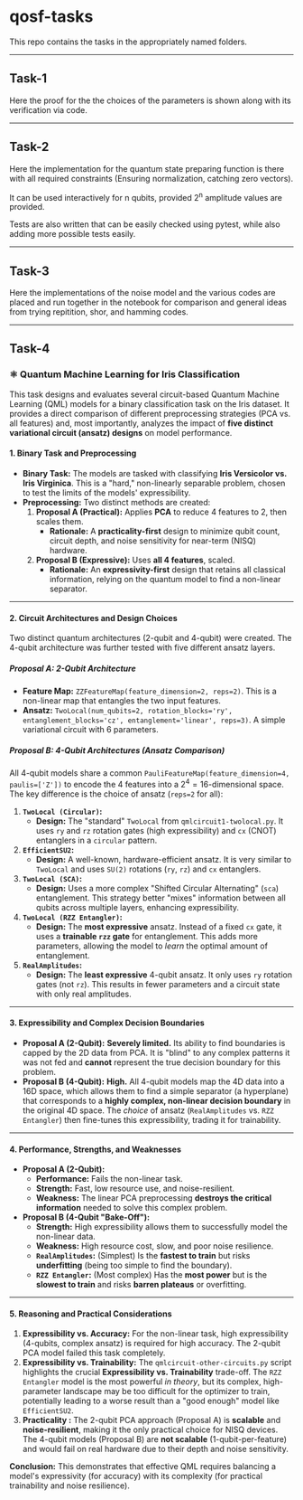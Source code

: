 # qosf-tasks
This repo contains the tasks in the appropriately named folders.

---
## Task-1
Here the proof for the the choices of the parameters is shown along with its verification via code.

---
## Task-2
Here the implementation for the quantum state preparing function is there with all required constraints (Ensuring normalization, catching zero vectors).

It can be used interactively for n qubits, provided 2<sup>n</sup> amplitude values are provided.

Tests are also written that can be easily checked using pytest, while also adding more possible tests easily.

---
## Task-3

Here the implementations of the noise model and the various codes are placed and run together in the notebook for comparison and general ideas from trying repitition, shor, and hamming codes. 

---
## Task-4

### ⚛️ Quantum Machine Learning for Iris Classification

This task designs and evaluates several circuit-based Quantum Machine Learning (QML) models for a binary classification task on the Iris dataset. It provides a direct comparison of different preprocessing strategies (PCA vs. all features) and, most importantly, analyzes the impact of **five distinct variational circuit (ansatz) designs** on model performance.

#### 1. Binary Task and Preprocessing

* **Binary Task:** The models are tasked with classifying **Iris Versicolor vs. Iris Virginica**. This is a "hard," non-linearly separable problem, chosen to test the limits of the models' expressibility.
* **Preprocessing:** Two distinct methods are created:
    1.  **Proposal A (Practical):** Applies **PCA** to reduce 4 features to 2, then scales them.
        * **Rationale:** A **practicality-first** design to minimize qubit count, circuit depth, and noise sensitivity for near-term (NISQ) hardware.
    2.  **Proposal B (Expressive):** Uses **all 4 features**, scaled.
        * **Rationale:** An **expressivity-first** design that retains all classical information, relying on the quantum model to find a non-linear separator.

---

#### 2. Circuit Architectures and Design Choices

Two distinct quantum architectures (2-qubit and 4-qubit) were created. The 4-qubit architecture was further tested with five different ansatz layers.

##### Proposal A: 2-Qubit Architecture

* **Feature Map:** `ZZFeatureMap(feature_dimension=2, reps=2)`. This is a non-linear map that entangles the two input features.
* **Ansatz:** `TwoLocal(num_qubits=2, rotation_blocks='ry', entanglement_blocks='cz', entanglement='linear', reps=3)`. A simple variational circuit with 6 parameters.

##### Proposal B: 4-Qubit Architectures (Ansatz Comparison)

All 4-qubit models share a common `PauliFeatureMap(feature_dimension=4, paulis=['Z'])` to encode the 4 features into a $2^4=16$-dimensional space. The key difference is the choice of ansatz (`reps=2` for all):

1.  **`TwoLocal (Circular)`:**
    * **Design:** The "standard" `TwoLocal` from `qmlcircuit1-twolocal.py`. It uses `ry` and `rz` rotation gates (high expressibility) and `cx` (CNOT) entanglers in a `circular` pattern.
2.  **`EfficientSU2`:**
    * **Design:** A well-known, hardware-efficient ansatz. It is very similar to `TwoLocal` and uses `SU(2)` rotations (`ry`, `rz`) and `cx` entanglers.
3.  **`TwoLocal (SCA)`:**
    * **Design:** Uses a more complex "Shifted Circular Alternating" (`sca`) entanglement. This strategy better "mixes" information between all qubits across multiple layers, enhancing expressibility.
4.  **`TwoLocal (RZZ Entangler)`:**
    * **Design:** The **most expressive** ansatz. Instead of a fixed `cx` gate, it uses a **trainable `rzz` gate** for entanglement. This adds more parameters, allowing the model to *learn* the optimal amount of entanglement.
5.  **`RealAmplitudes`:**
    * **Design:** The **least expressive** 4-qubit ansatz. It only uses `ry` rotation gates (not `rz`). This results in fewer parameters and a circuit state with only real amplitudes.

---

#### 3. Expressibility and Complex Decision Boundaries

* **Proposal A (2-Qubit):** **Severely limited.** Its ability to find boundaries is capped by the 2D data from PCA. It is "blind" to any complex patterns it was not fed and **cannot** represent the true decision boundary for this problem.
* **Proposal B (4-Qubit):** **High.** All 4-qubit models map the 4D data into a 16D space, which allows them to find a simple separator (a hyperplane) that corresponds to a **highly complex, non-linear decision boundary** in the original 4D space. The *choice* of ansatz (`RealAmplitudes` vs. `RZZ Entangler`) then fine-tunes this expressibility, trading it for trainability.

---

#### 4. Performance, Strengths, and Weaknesses

* **Proposal A (2-Qubit):**
    * **Performance:** Fails the non-linear task.
    * **Strength:** Fast, low resource use, and noise-resilient.
    * **Weakness:** The linear PCA preprocessing **destroys the critical information** needed to solve this complex problem.
* **Proposal B (4-Qubit "Bake-Off"):**
    * **Strength:** High expressibility allows them to successfully model the non-linear data.
    * **Weakness:** High resource cost, slow, and poor noise resilience.
    * **`RealAmplitudes`:** (Simplest) Is the **fastest to train** but risks **underfitting** (being too simple to find the boundary).
    * **`RZZ Entangler`:** (Most complex) Has the **most power** but is the **slowest to train** and risks **barren plateaus** or overfitting.

---

#### 5. Reasoning and Practical Considerations

1.  **Expressibility vs. Accuracy:** For the non-linear task, high expressibility (4-qubits, complex ansatz) is required for high accuracy. The 2-qubit PCA model failed this task completely.
2.  **Expressibility vs. Trainability:** The `qmlcircuit-other-circuits.py` script highlights the crucial **Expressibility vs. Trainability** trade-off. The `RZZ Entangler` model is the most powerful *in theory*, but its complex, high-parameter landscape may be too difficult for the optimizer to train, potentially leading to a worse result than a "good enough" model like `EfficientSU2`.
3.  **Practicality :** The 2-qubit PCA approach (Proposal A) is **scalable** and **noise-resilient**, making it the only practical choice for NISQ devices. The 4-qubit models (Proposal B) are **not scalable** (1-qubit-per-feature) and would fail on real hardware due to their depth and noise sensitivity.

**Conclusion:** This demonstrates that effective QML requires balancing a model's expressivity (for accuracy) with its complexity (for practical trainability and noise resilience).
